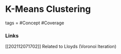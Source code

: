 # K-Means Clustering
tags = #Concept #Coverage


### Links
[[202112071702]] Related to Lloyds (Voronoi Iteration)

